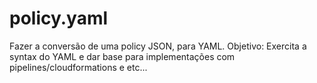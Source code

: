 # policy.yaml
Fazer a conversão de uma policy JSON, para YAML.
Objetivo: Exercita a syntax do YAML e dar base para implementações com pipelines/cloudformations e etc...
